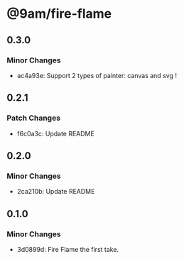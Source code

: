 # @9am/fire-flame

## 0.3.0

### Minor Changes

-   ac4a93e: Support 2 types of painter: canvas and svg !

## 0.2.1

### Patch Changes

-   f6c0a3c: Update README

## 0.2.0

### Minor Changes

-   2ca210b: Update README

## 0.1.0

### Minor Changes

-   3d0899d: Fire Flame the first take.

